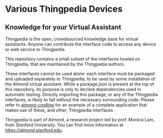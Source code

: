 # Various Thingpedia Devices

## Knowledge for your Virtual Assistant

Thingpedia is the open, crowdsourced knowledge base for virtual assistants.
Anyone can contribute the interface code to access any device or
web service to Thingpedia.

This repository contains a small subset of the interfaces hosted
on Thingpedia, that are maintained by the Thingpedia authors.

These interfaces cannot be used alone: each interface must be packaged
and uploaded separately to Thingpedia, to be used by some installation
of the Almond virtual assistant.
While a package.json is present at the top of this repository, its purpose
is only to declare dependencies used in automatic testing. Directly importing
this package, or any of the Thingpedia interfaces, is likely to fail without
the necessary surrounding code.
Please refer to [almond-cmdline](https://github.com/Stanford-Mobisocial-IoT-Lab/almond-cmdline)
for an example of a complete application that makes use of these, and other,
Thingpedia interfaces.

Thingpedia is part of Almond, a research project led by
prof. Monica Lam, from Stanford University.  You can find more
information at <https://almond.stanford.edu>.


